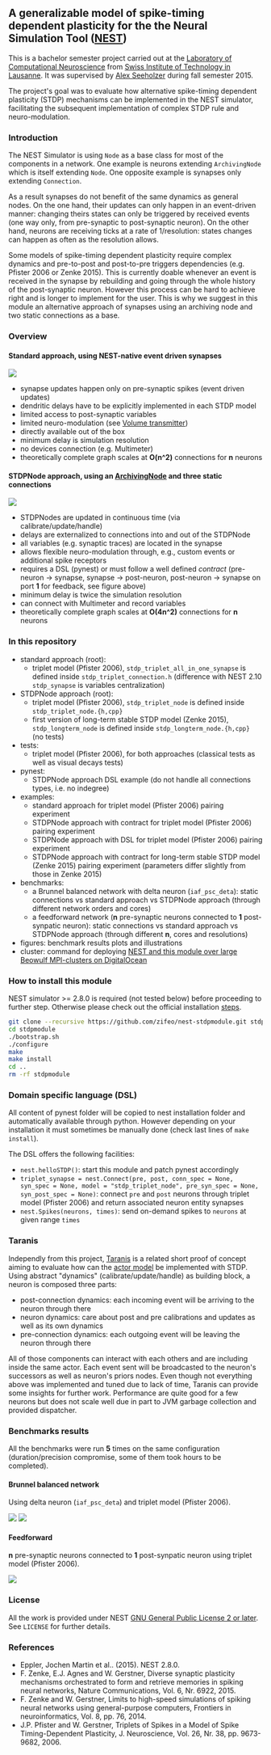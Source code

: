 ## A generalizable model of spike-timing dependent plasticity for the the Neural Simulation Tool ([NEST](https://github.com/nest/nest-simulator))

This is a bachelor semester project carried out at the [Laboratory of Computational Neuroscience](http://lcn1.epfl.ch) 
from [Swiss Institute of Technology in Lausanne](http://www.epfl.ch). It was supervised by 
[Alex Seeholzer](https://github.com/flinz) during fall semester 2015.

The project's goal was to evaluate how alternative spike-timing dependent plasticity (STDP) mechanisms can be implemented in the NEST simulator, facilitating the subsequent implementation of complex STDP rule and neuro-modulation.

### Introduction

The NEST Simulator is using `Node` as a base class for most of the components in a network.
One example is neurons extending `ArchivingNode` which is itself extending `Node`.
One opposite example is synapses only extending `Connection`.

As a result synapses do not benefit of the same dynamics as general nodes. 
On the one hand, their updates can only happen in an event-driven manner: changing theirs states can only be triggered by received events (one way only, from pre-synaptic to post-synaptic neuron).
On the other hand, neurons are receiving ticks at a rate of 1/resolution: states changes can happen as often as the resolution allows.

Some models of spike-timing dependent plasticity require complex dynamics and pre-to-post and post-to-pre triggers dependencies (e.g. Pfister 2006 or Zenke 2015).
This is currently doable whenever an event is received in the synapse by rebuilding and going through the whole history of the post-synaptic neuron.
However this process can be hard to achieve right and is longer to implement for the user.
This is why we suggest in this module an alternative approach of synapses using an archiving node and two static connections as a base.

### Overview

#### Standard approach, using NEST-native event driven synapses

![](./figures/standard-approach.png)

- synapse updates happen only on pre-synaptic spikes (event driven updates)
- dendritic delays have to be explicitly implemented in each STDP model
- limited access to post-synaptic variables
- limited neuro-modulation (see [Volume transmitter](https://github.com/nest/nest-simulator/blob/master/models/volume_transmitter.h))
- directly available out of the box
- minimum delay is simulation resolution
- no devices connection (e.g. Multimeter)
- theoretically complete graph scales at **O(n^2)** connections for **n** neurons

#### STDPNode approach, using an [ArchivingNode](https://github.com/nest/nest-simulator/blob/master/nestkernel/archiving_node.h) and three static connections

![](./figures/STDPNode-approach.png)

- STDPNodes are updated in continuous time (via calibrate/update/handle)
- delays are externalized to connections into and out of the STDPNode
- all variables (e.g. synaptic traces) are located in the synapse
- allows flexible neuro-modulation through, e.g., custom events or additional spike receptors
- requires a DSL (pynest) or must follow a well defined *contract* (pre-neuron -> synapse, synapse -> post-neuron, post-neuron -> synapse on port **1** for feedback, see figure above)
- minimum delay is twice the simulation resolution
- can connect with Multimeter and record variables
- theoretically complete graph scales at **O(4n^2)** connections for **n** neurons

### In this repository

- standard approach (root): 
    - triplet model (Pfister 2006), `stdp_triplet_all_in_one_synapse` is defined inside `stdp_triplet_connection.h` (difference with NEST 2.10 `stdp_synapse` is variables centralization)
- STDPNode approach (root):
    - triplet model (Pfister 2006), `stdp_triplet_node` is defined inside `stdp_triplet_node.{h,cpp}`
    - first version of long-term stable STDP model (Zenke 2015), `stdp_longterm_node` is defined inside `stdp_longterm_node.{h,cpp}` (no tests)
- tests:
    - triplet model (Pfister 2006), for both approaches (classical tests as well as visual decays tests)
- pynest:
    - STDPNode approach DSL example (do not handle all connections types, i.e. no indegree)
- examples:
    - standard approach for triplet model (Pfister 2006) pairing experiment
    - STDPNode approach with contract for triplet model (Pfister 2006) pairing experiment
    - STDPNode approach with DSL for triplet model (Pfister 2006) pairing experiment
    - STDPNode approach with contract for long-term stable STDP model (Zenke 2015) pairing experiment (parameters differ slightly from those in Zenke 2015)
- benchmarks:
    - a Brunnel balanced network with delta neuron (`iaf_psc_deta`): static connections vs standard approach vs STDPNode approach (through different network orders and cores)
    - a feedforward network (**n** pre-synaptic neurons connected to **1** post-synpatic neuron): static connections vs standard approach vs STDPNode approach (through different **n**, cores and resolutions)
- figures: benchmark results plots and illustrations
- cluster: command for deploying [NEST and this module over large Beowulf MPI-clusters on DigitalOcean](https://github.com/zifeo/nest-simulator-cluster)
    
### How to install this module

NEST simulator >= 2.8.0 is required (not tested below) before proceeding to further step. 
Otherwise please check out the official installation [steps](http://www.nest-simulator.org/installation/).

```bash
git clone --recursive https://github.com/zifeo/nest-stdpmodule.git stdpmodule
cd stdpmodule
./bootstrap.sh
./configure
make
make install
cd ..
rm -rf stdpmodule
```

### Domain specific language (DSL)

All content of pynest folder will be copied to nest installation folder and automatically available through python.
However depending on your installation it must sometimes be manually done (check last lines of `make install`).

The DSL offers the following facilities:

- `nest.helloSTDP()`: start this module and patch pynest accordingly
- `triplet_synapse = nest.Connect(pre, post, conn_spec = None, syn_spec = None, model = "stdp_triplet_node", pre_syn_spec = None, syn_post_spec = None)`: connect `pre` and `post` neurons through triplet model (Pfister 2006) and return associated neuron entity synapses 
- `nest.Spikes(neurons, times)`: send on-demand spikes to `neurons` at given range `times`

### Taranis

Independly from this project, [Taranis](https://github.com/zifeo/Taranis) is a related short proof of concept aiming to evaluate how can the [actor model](https://en.wikipedia.org/wiki/Actor_model) be implemented with STDP.
Using abstract "dynamics" (calibrate/update/handle) as building block, a neuron is composed three parts:

- post-connection dynamics: each incoming event will be arriving to the neuron through there
- neuron dynamics: care about post and pre calibrations and updates as well as its own dynamics
- pre-connection dynamics: each outgoing event will be leaving the neuron through there

All of those components can interact with each others and are including inside the same actor. 
Each event sent will be broadcasted to the neuron's successors as well as neuron's priors nodes.
Even though not everything above was implemented and tuned due to lack of time, Taranis can provide some insights for further work.
Performance are quite good for a few neurons but does not scale well due in part to JVM garbage collection and provided dispatcher.

### Benchmarks results

All the benchmarks were run **5** times on the same configuration (duration/precision compromise, some of them took hours to be completed).

#### Brunnel balanced network

Using delta neuron (`iaf_psc_deta`) and triplet model (Pfister 2006).

![](./figures/brunnel-per-approach.png)
![](./figures/brunnel-per-order.png)

#### Feedforward

**n** pre-synaptic neurons connected to **1** post-synpatic neuron using triplet model (Pfister 2006).

![](./figures/feedforward-per-approach-0.5ms.png)

### License

All the work is provided under NEST [GNU General Public License 2 or later](http://www.nest-simulator.org/license/). See `LICENSE` for further details.

### References

- Eppler, Jochen Martin et al.. (2015). NEST 2.8.0.
- F. Zenke, E.J. Agnes and W. Gerstner, Diverse synaptic plasticity mechanisms orchestrated to form and retrieve memories in spiking neural networks, Nature Communications, Vol. 6, Nr. 6922, 2015.
- F. Zenke and W. Gerstner, Limits to high-speed simulations of spiking neural networks using general-purpose computers, Frontiers in neuroinformatics, Vol. 8, pp. 76, 2014.
- J.P. Pfister and W. Gerstner, Triplets of Spikes in a Model of Spike Timing-Dependent Plasticity, J. Neuroscience, Vol. 26, Nr. 38, pp. 9673-9682, 2006.
